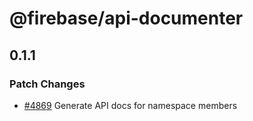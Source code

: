 # @firebase/api-documenter

## 0.1.1
### Patch Changes

- [#4869](https://github.com/firebase/firebase-js-sdk/pull/4869) Generate API docs for namespace members
